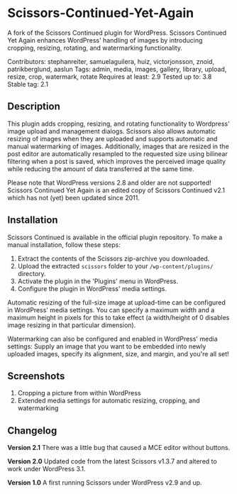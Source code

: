 Scissors-Continued-Yet-Again
============================

A fork of the Scissors Continued plugin for WordPress.
Scissors Continued Yet Again enhances WordPress' handling of images by introducing cropping, resizing, rotating, and watermarking functionality.

Contributors: stephanreiter, samuelaguilera, huiz, victorjonsson, znoid, patrikberglund, aaslun
Tags: admin, media, images, gallery, library, upload, resize, crop, watermark, rotate
Requires at least: 2.9
Tested up to: 3.8
Stable tag: 2.1

## Description

This plugin adds cropping, resizing, and rotating functionality to Wordpress' image upload and management dialogs. Scissors also allows automatic resizing of images when they are uploaded and supports automatic and manual watermarking of images. Additionally, images that are resized in the post editor are automatically resampled to the requested size using bilinear filtering when a post is saved, which improves the perceived image quality while reducing the amount of data transferred at the same time.

Please note that WordPress versions 2.8 and older are not supported! Scissors Continued Yet Again is an edited copy of Scissors Continued v2.1 which has not (yet) been updated since 2011.

## Installation

Scissors Continued is available in the official plugin repository. To make a manual installation, follow these steps:

1. Extract the contents of the Scissors zip-archive you downloaded.
1. Upload the extracted `scissors` folder to your `/wp-content/plugins/` directory.
1. Activate the plugin in the 'Plugins' menu in WordPress.
1. Configure the plugin in WordPress' media settings.

Automatic resizing of the full-size image at upload-time can be configured in WordPress' media settings. You can specify a maximum width and a maximum height in pixels for this to take effect (a width/height of 0 disables image resizing in that particular dimension).

Watermarking can also be configured and enabled in WordPress' media settings: Supply an image that you want to be embedded into newly uploaded images, specify its alignment, size, and margin, and you're all set!

## Screenshots

1. Cropping a picture from within WordPress
2. Extended media settings for automatic resizing, cropping, and watermarking

## Changelog

**Version 2.1**
There was a little bug that caused a MCE editor without buttons.

**Version 2.0**
Updated code from the latest Scissors v1.3.7 and altered to work under WordPress 3.1.

**Version 1.0**
A first running Scissors under WordPress v2.9 and up.
